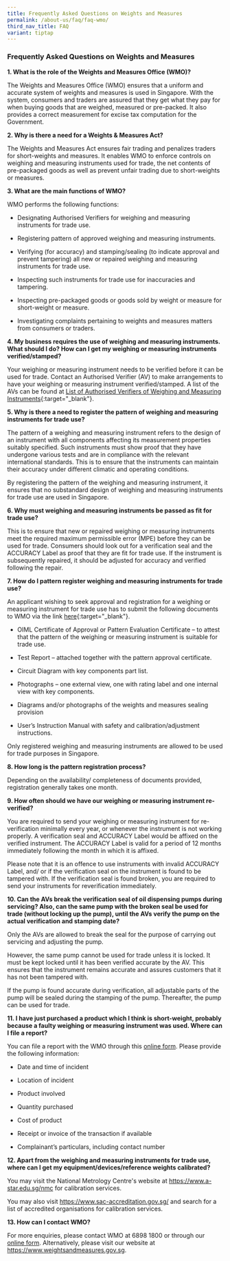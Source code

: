 ```yaml
---
title: Frequently Asked Questions on Weights and Measures
permalink: /about-us/faq/faq-wmo/
third_nav_title: FAQ
variant: tiptap
---
```

<h3>Frequently Asked Questions on Weights and Measures</h3>
<p><strong>1. What is the role of the Weights and Measures Office (WMO)?</strong>
</p>
<p>The Weights and Measures Office (WMO) ensures that a uniform and accurate
system of weights and measures is used in Singapore. With the system, consumers
and traders are assured that they get what they pay for when buying goods
that are weighed, measured or pre-packed. It also provides a correct measurement
for excise tax computation for the Government.</p>
<p><strong>2. Why is there a need for a Weights &amp; Measures Act?</strong>
</p>
<p>The Weights and Measures Act ensures fair trading and penalizes traders
for short-weights and measures. It enables WMO to enforce controls on weighing
and measuring instruments used for trade, the net contents of pre-packaged
goods as well as prevent unfair trading due to short-weights or measures.</p>
<p><strong>3. What are the main functions of WMO?</strong>
</p>
<p>WMO performs the following functions:</p>
<ul data-tight="true" class="tight">
<li>
<p>Designating Authorised Verifiers for weighing and measuring instruments
for trade use.</p>
</li>
<li>
<p>Registering pattern of approved weighing and measuring instruments.</p>
</li>
<li>
<p>Verifying (for accuracy) and stamping/sealing (to indicate approval and
prevent tampering) all new or repaired weighing and measuring instruments
for trade use.</p>
</li>
<li>
<p>Inspecting such instruments for trade use for inaccuracies and tampering.</p>
</li>
<li>
<p>Inspecting pre-packaged goods or goods sold by weight or measure for short-weight
or measure.</p>
</li>
<li>
<p>Investigating complaints pertaining to weights and measures matters from
consumers or traders.</p>
</li>
</ul>
<p><strong>4. My business requires the use of weighing and measuring instruments. What should I do? How can I get my weighing or measuring instruments verified/stamped?</strong>
</p>
<p>Your weighing or measuring instrument needs to be verified before it can
be used for trade. Contact an Authorised Verifier (AV) to make arrangements
to have your weighing or measuring instrument verified/stamped. A list
of the AVs can be found at <a href="https://www.cpsaplus.gov.sg/Homepage/RegisterOfAuthorisedVerifier" rel="noopener noreferrer nofollow" target="_blank">List of Authorised Verifiers of Weighing and Measuring Instruments</a>{:target="_blank"}.</p>
<p><strong>5. Why is there a need to register the pattern of weighing and measuring instruments for trade use?</strong>
</p>
<p>The pattern of a weighing and measuring instrument refers to the design
of an instrument with all components affecting its measurement properties
suitably specified. Such instruments must show proof that they have undergone
various tests and are in compliance with the relevant international standards.
This is to ensure that the instruments can maintain their accuracy under
different climatic and operating conditions.</p>
<p>By registering the pattern of the weighing and measuring instrument, it
ensures that no substandard design of weighing and measuring instruments
for trade use are used in Singapore.</p>
<p><strong>6. Why must weighing and measuring instruments be passed as fit for trade use?</strong>
</p>
<p>This is to ensure that new or repaired weighing or measuring instruments
meet the required maximum permissible error (MPE) before they can be used
for trade. Consumers should look out for a verification seal and the ACCURACY
Label as proof that they are fit for trade use. If the instrument is subsequently
repaired, it should be adjusted for accuracy and verified following the
repair.</p>
<p><strong>7. How do I pattern register weighing and measuring instruments for trade use?</strong>
</p>
<p>An applicant wishing to seek approval and registration for a weighing
or measuring instrument for trade use has to submit the following documents
to WMO via the link <a href="https://www.go.gov.sg/pattern-registration" rel="noopener noreferrer nofollow" target="_blank">here</a>{:target="_blank"}.</p>
<ul data-tight="true" class="tight">
<li>
<p>OIML Certificate of Approval or Pattern Evaluation Certificate – to attest
that the pattern of the weighing or measuring instrument is suitable for
trade use.</p>
</li>
<li>
<p>Test Report – attached together with the pattern approval certificate.</p>
</li>
<li>
<p>Circuit Diagram with key components part list.</p>
</li>
<li>
<p>Photographs – one external view, one with rating label and one internal
view with key components.</p>
</li>
<li>
<p>Diagrams and/or photographs of the weights and measures sealing provision</p>
</li>
<li>
<p>User’s Instruction Manual with safety and calibration/adjustment instructions.</p>
</li>
</ul>
<p>Only registered weighing and measuring instruments are allowed to be used
for trade purposes in Singapore.</p>
<p><strong>8. How long is the pattern registration process?</strong>
</p>
<p>Depending on the availability/ completeness of documents provided, registration
generally takes one month.</p>
<p><strong>9. How often should we have our weighing or measuring instrument re-verified?</strong>
</p>
<p>You are required to send your weighing or measuring instrument for re-verification
minimally every year, or whenever the instrument is not working properly.
A verification seal and ACCURACY Label would be affixed on the verified
instrument. The ACCURACY Label is valid for a period of 12 months immediately
following the month in which it is affixed.</p>
<p>Please note that it is an offence to use instruments with invalid ACCURACY
Label, and/ or if the verification seal on the instrument is found to be
tampered with. If the verification seal is found broken, you are required
to send your instruments for reverification immediately.</p>
<p><strong>10. Can the AVs break the verification seal of oil dispensing pumps during servicing? Also, can the same pump with the broken seal be used for trade (without locking up the pump), until the AVs verify the pump on the actual verification and stamping date?</strong>
</p>
<p>Only the AVs are allowed to break the seal for the purpose of carrying
out servicing and adjusting the pump.</p>
<p>However, the same pump cannot be used for trade unless it is locked. It
must be kept locked until it has been verified accurate by the AV. This
ensures that the instrument remains accurate and assures customers that
it has not been tampered with.</p>
<p>If the pump is found accurate during verification, all adjustable parts
of the pump will be sealed during the stamping of the pump. Thereafter,
the pump can be used for trade.</p>
<p><strong>11. I have just purchased a product which I think is short-weight, probably because a faulty weighing or measuring instrument was used. Where can I file a report?</strong>
</p>
<p>You can file a report with the WMO through this <a href="https://go.gov.sg/contact-wmo" rel="noopener nofollow" target="_blank">online form</a>. Please provide the
following information:</p>
<ul data-tight="true" class="tight">
<li>
<p>Date and time of incident</p>
</li>
<li>
<p>Location of incident</p>
</li>
<li>
<p>Product involved</p>
</li>
<li>
<p>Quantity purchased</p>
</li>
<li>
<p>Cost of product</p>
</li>
<li>
<p>Receipt or invoice of the transaction if available</p>
</li>
<li>
<p>Complainant’s particulars, including contact number</p>
</li>
</ul>
<p><strong>12. Apart from the weighing and measuring instruments for trade use, where can I get my equipment/devices/reference weights calibrated?</strong>
</p>
<p>You may visit the National Metrology Centre's website at <a href="https://www.a-star.edu.sg/nmc" rel="noopener noreferrer nofollow" target="_blank">https://www.a-star.edu.sg/nmc</a> for
calibration services.</p>
<p>You may also visit <a href="https://www.sac-accreditation.gov.sg/" rel="noopener noreferrer nofollow" target="_blank">https://www.sac-accreditation.gov.sg/</a> and
search for a list of accredited organisations for calibration services.</p>
<p><strong>13. How can I contact WMO?</strong>
</p>
<p>For more enquiries, please contact WMO at 6898 1800 or through our <a href="https://go.gov.sg/contact-wmo" rel="noopener nofollow" target="_blank">online form</a>.
Alternatively, please visit our website at <a href="https://www.weightsandmeasures.gov.sg/" rel="noopener noreferrer nofollow" target="_blank">https://www.weightsandmeasures.gov.sg</a>.</p>